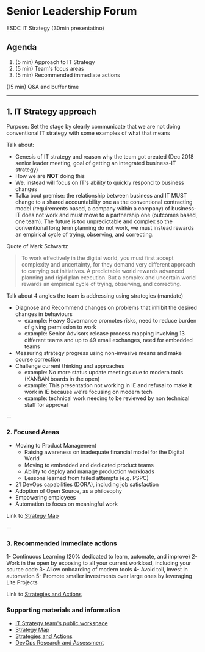 # Senior Leadership Forum

ESDC IT Strategy (30min presentatino)

## Agenda

1. (5 min) Approach to IT Strategy
2. (5 min) Team's focus areas
3. (5 min) Recommended immediate actions

(15 min) Q&A and buffer time

---

## 1. IT Strategy approach

Purpose: Set the stage by clearly communicate that we are not doing conventional IT strategy with some examples of what that means

Talk about:

- Genesis of IT strategy and reason why the team got created (Dec 2018 senior leader meeting, goal of getting an integrated business-IT strategy)
- How we are **NOT** doing this
- We, instead will focus on IT's ability to quickly respond to business changes
- Talka bout premise: the relationship between business and IT MUST change to a shared accountability one as the conventional contracting model (requirements based, a company within a company) of business-IT does not work and must move to a partnership one (outcomes based, one team). The future is too unpredictable and complex so the conventional long term planning do not work, we must instead rewards an empirical cycle of trying, observing, and correcting.

Quote of Mark Schwartz
> To work effectively in the digital world, you must first accept complexity and uncertainty, for they demand very different approach to carrying out initiatives. A predictable world rewards advanced planning and rigid plan execution. But a complex and uncertain world rewards an empirical cycle of trying, observing, and correcting.

Talk about 4 angles the team is addressing using strategies (mandate)

- Diagnose and Recommend changes on problems that inhibit the desired changes in behaviours
  - example: Heavy Governance promotes risks, need to reduce burden of giving permission to work
  - example: Senior Advisors release process mapping involving 13 different teams and up to 49 email exchanges, need for embedded teams
- Measuring strategy progress using non-invasive means and make course correction
- Challenge current thinking and approaches
  - example: No more status update meetings due to modern tools (KANBAN boards in the open)
  - example: This presentation not working in IE and refusal to make it work in IE because we're focusing on modern tech
  - example: technical work needing to be reviewed by non technical staff for approval
  
--

### 2. Focused Areas

- Moving to Product Management
  - Raising awareness on inadequate financial model for the Digital World
  - Moving to embedded and dedicated product teams
  - Ability to deploy and manage production workloads
  - Lessons learned from failed attempts (e.g. PSPC)
- 21 DevOps capabilities (DORA), including job satisfaction
- Adoption of Open Source, as a philosophy
- Empowering employees
- Automation to focus on meaningful work

Link to [Strategy Map](https://sara-sabr.github.io/ITStrategy/strategy-summary.html)

--

### 3. Recommended immediate actions

1- Continuous Learning (20% dedicated to learn, automate, and improve)
2- Work in the open by exposing to all your current workload, including your source code
3- Allow onboarding of modern tools
4- Avoid toil, invest in automation
5- Promote smaller investments over large ones by leveraging Lite Projects

Link to [Strategies and Actions](https://sara-sabr.github.io/ITStrategy/strategies-actions.html)

### Supporting materials and information

- [IT Strategy team's public workspace](https://sara-sabr.github.io/ITStrategy)
- [Strategy Map](https://sara-sabr.github.io/ITStrategy/strategy-summary.html)
- [Strategies and Actions](https://sara-sabr.github.io/ITStrategy/strategies-actions.html)
- [DevOps Research and Assessment](https://cloud.google.com/devops/)
